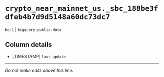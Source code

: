 # `crypto_near_mainnet_us._sbc_188be3fdfeb4b7d9d5148a60dc73dc7`
`bq-1` | `bigquery-public-data`

## Column details
* [TIMESTAMP] `last_update`

-------------------------------------------------------------------------------
*Do not make edits above this line.*
